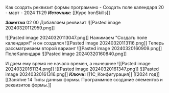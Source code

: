 
Как создать реквизит формы программно - Создать поле календаря
 20 - март - 2024  11:29 
***Источник:***  [[Курс IronSkills]] 

***Заметка*** 02 00
Добавляем реквизит
![[Pasted image 20240320112959.png]]

 ![[Pasted image 20240320113047.png]]
Нажимаем "Создать поле календаря!"
и он создался
![[Pasted image 20240320113116.png]]
Теперь рассматриваем второй вариант
![[Pasted image 20240320160909.png]]
ПолеКалендаря
![[Pasted image 20240320160840.png]]

И даем ему время не начало времен, а нынешнее
![[Pasted image 20240320161134.png]]
 ![[Pasted image 20240320161347.png]]
![[Pasted image 20240320161316.png]]
***Ключи:*** [[1С_Конфигурация]] [[2024 год]]  [[Занятие 14 Типы данных формы. Программное создание элементов и реквизитов формы.]]